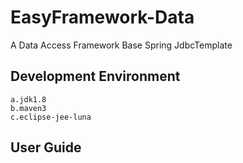 EasyFramework-Data
==========
A Data Access Framework Base Spring JdbcTemplate

## Development Environment
	a.jdk1.8
	b.maven3
	c.eclipse-jee-luna
## User Guide
